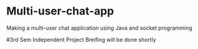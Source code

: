 # Multi-user-chat-app
Making a multi-user chat application using Java and socket programming

#3rd Sem Independent Project
Breifing will be done shortly
